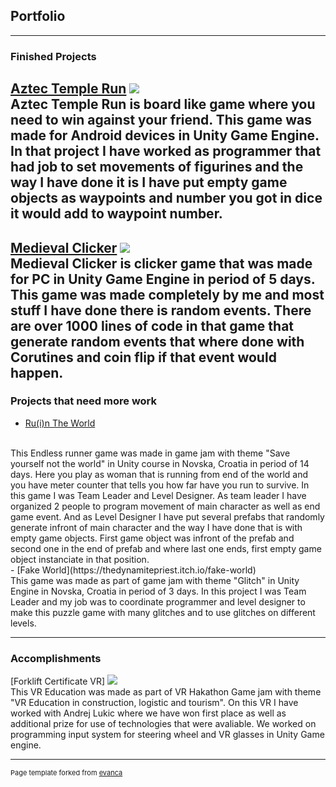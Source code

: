 ## Portfolio

---

### Finished Projects 

[Aztec Temple Run](https://play.google.com/store/apps/details?id=com.PISMOInkubator.AzteTempleRun)
<img src="https://play-lh.googleusercontent.com/wXR6NdrvJY1szZFkE9bn1vt16G6rgKgDIU14gOGAxM_2YnSpTZbIEir_aYjJcP97MCuG=w1536-h722-rw"/>
<br>
Aztec Temple Run is board like game where you need to win against your friend.
This game was made for Android devices in Unity Game Engine.
In that project I have worked as programmer that had job to set movements of figurines and the way I have done it is I have put empty game objects as waypoints and number you got in dice it would add to waypoint number.
<br>
---
[Medieval Clicker](https://thedynamitepriest.itch.io/medieval-clicker)
<img src="https://img.itch.zone/aW1nLzU2MTA4NDIuanBn/original/iycZaK.jpg"/>
<br>
Medieval Clicker is clicker game that was made for PC in Unity Game Engine in period of 5 days.
This game was made completely by me and most stuff I have done there is random events.
There are over 1000 lines of code in that game that generate random events that where done with Corutines and coin flip if that event would happen.
<br>
---

### Projects that need more work

- [Ru(i)n The World](https://thedynamitepriest.itch.io/ruin-the-world)
 <br>
 This Endless runner game was made in game jam with theme "Save yourself not the world" in Unity course in Novska, Croatia in period of 14 days.
 Here you play as woman that is running from end of the world and you have meter counter that tells you how far have you run to survive.
 In this game I was Team Leader and Level Designer.
 As team leader I have organized 2 people to program movement of main character as well as end game event.
 And as Level Designer I have put several prefabs that randomly generate infront of main character and the way I have done that is with empty game objects. 
 First game object was infront of the prefab and second one in the end of prefab and where last one ends, first empty game object instanciate in that position.<br>
- [Fake World](https://thedynamitepriest.itch.io/fake-world)
 <br>
 This game was made as part of game jam with theme "Glitch" in Unity Engine in Novska, Croatia in period of 3 days.
 In this project I was Team Leader and my job was to coordinate programmer and level designer to make this puzzle game with many glitches and to use glitches on different    levels.

---

### Accomplishments
[Forklift Certificate VR]
<img src="https://scontent-muc2-1.xx.fbcdn.net/v/t1.6435-9/202407143_4640067209340261_7310909569210768718_n.jpg?_nc_cat=107&ccb=1-3&_nc_sid=730e14&_nc_eui2=AeE8RTSMnubWDao0jwTdbqWTRoe5mtLm8qZGh7ma0ubyprGg9nAwGXW_WzNX6ifgV3M&_nc_ohc=Wl5x4O3vhvEAX-BbFb9&_nc_ht=scontent-muc2-1.xx&oh=b787519611b7f57ece7585198855634a&oe=60DEF81"/>
<br>
This VR Education was made as part of VR Hakathon Game jam with theme "VR Education in construction, logistic and tourism".
On this VR I have worked with Andrej Lukic where we have won first place as well as additional prize for use of technologies that were avaliable.
We worked on programming input system for steering wheel and VR glasses in Unity Game engine.

---
<p style="font-size:11px">Page template forked from <a href="https://github.com/evanca/quick-portfolio">evanca</a></p>
<!-- Remove above link if you don't want to attibute -->
